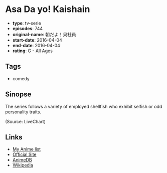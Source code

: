 # Asa Da yo! Kaishain

-   **type**: tv-serie
-   **episodes**: 744
-   **original-name**: 朝だよ！貝社員
-   **start-date**: 2016-04-04
-   **end-date**: 2016-04-04
-   **rating**: G - All Ages

## Tags

-   comedy

## Sinopse

The series follows a variety of employed shellfish who exhibit selfish or odd personality traits.

(Source: LiveChart)

## Links

-   [My Anime list](https://myanimelist.net/anime/33044/Asa_Da_yo_Kaishain)
-   [Official Site](http://kaishain.net/)
-   [AnimeDB](http://anidb.info/perl-bin/animedb.pl?show=anime&aid=12024)
-   [Wikipedia](https://ja.wikipedia.org/wiki/%E8%B2%9D%E7%A4%BE%E5%93%A1#%E6%9C%9D%E3%81%A0%E3%82%88!%E8%B2%9D%E7%A4%BE%E5%93%A1)
